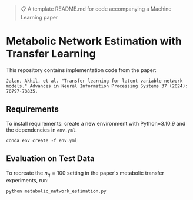 >📋  A template README.md for code accompanying a Machine Learning paper

# Metabolic Network Estimation with Transfer Learning

This repository contains implementation code from the paper: 
```
Jalan, Akhil, et al. "Transfer learning for latent variable network models." Advances in Neural Information Processing Systems 37 (2024): 78797-78835.
```

## Requirements

To install requirements: create a new environment with Python=3.10.9 and the dependencies in `env.yml`.

```setup
conda env create -f env.yml
```

## Evaluation on Test Data 

To recreate the $n_q = 100$ setting in the paper's metabolic transfer experiments, run: 

```eval
python metabolic_network_estimation.py
```
